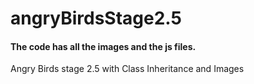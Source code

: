 # angryBirdsStage2.5

#### The code has all the images and the js files.

Angry Birds stage 2.5 with Class Inheritance and Images
